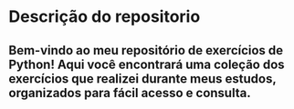 # Descrição do repositorio
Bem-vindo ao meu repositório de exercícios de Python! Aqui você encontrará uma coleção dos exercícios que realizei durante meus estudos, organizados para fácil acesso e consulta.
---
